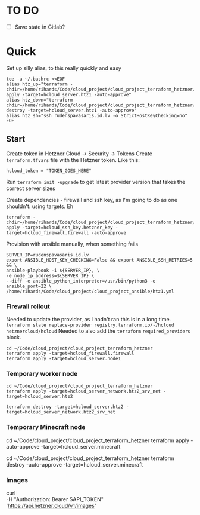 # TO DO
- [ ] Save state in Gitlab?

# Quick
Set up silly alias, to this really quickly and easy
```
tee -a ~/.bashrc <<EOF
alias htz_up="terraform -chdir=/home/rihards/Code/cloud_project/cloud_project_terraform_hetzner/ apply -target=hcloud_server.htz1 -auto-approve"
alias htz_down="terraform -chdir=/home/rihards/Code/cloud_project/cloud_project_terraform_hetzner/ destroy -target=hcloud_server.htz1 -auto-approve"
alias htz_sh="ssh rudenspavasaris.id.lv -o StrictHostKeyChecking=no"
EOF
```

## Start
Create token in Hetzner Cloud -> Security -> Tokens
Create `terraform.tfvars` file with the Hetzner token. Like this:
```
hcloud_token = "TOKEN_GOES_HERE"
```

Run `terraform init -upgrade` to get latest provider version that takes the correct server sizes

Create dependencies - firewall and ssh key, as I'm going to do as one shouldn't:
using targets. Eh
```
terraform -chdir=/home/rihards/Code/cloud_project/cloud_project_terraform_hetzner/ apply -target=hcloud_ssh_key.hetzner_key -target=hcloud_firewall.firewall -auto-approve
```

Provision with ansible manually, when something fails
```
SERVER_IP=rudenspavasaris.id.lv
export ANSIBLE_HOST_KEY_CHECKING=False && export ANSIBLE_SSH_RETRIES=5 && \
ansible-playbook -i ${SERVER_IP}, \
-e node_ip_address=${SERVER_IP} \
--diff -e ansible_python_interpreter=/usr/bin/python3 -e ansible_port=22 \
/home/rihards/Code/cloud_project/cloud_project_ansible/htz1.yml
```

### Firewall rollout
Needed to update the provider, as I hadn't ran this is in a long time.
`terraform state replace-provider registry.terraform.io/-/hcloud hetznercloud/hcloud`
Needed to also add the `terraform` `required_providers` block.
```
cd ~/Code/cloud_project/cloud_project_terraform_hetzner
terraform apply -target=hcloud_firewall.firewall
terraform apply -target=hcloud_server.node1
```

### Temporary worker node
```
cd ~/Code/cloud_project/cloud_project_terraform_hetzner
terraform apply -target=hcloud_server_network.htz2_srv_net -target=hcloud_server.htz2

terraform destroy -target=hcloud_server.htz2 -target=hcloud_server_network.htz2_srv_net
```

### Temporary Minecraft node
cd ~/Code/cloud_project/cloud_project_terraform_hetzner
terraform apply -auto-approve -target=hcloud_server.minecraft

cd ~/Code/cloud_project/cloud_project_terraform_hetzner
terraform destroy -auto-approve -target=hcloud_server.minecraft

### Images
curl \
	-H "Authorization: Bearer $API_TOKEN" \
	'https://api.hetzner.cloud/v1/images'
